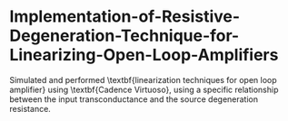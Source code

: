 # Implementation-of-Resistive-Degeneration-Technique-for-Linearizing-Open-Loop-Amplifiers
Simulated and performed \textbf{linearization techniques for open loop amplifier} using \textbf{Cadence Virtuoso}, using a specific relationship between the input transconductance and the source degeneration resistance.
